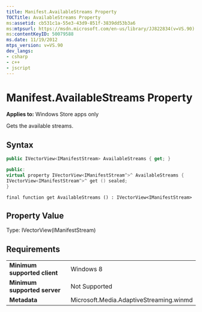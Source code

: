 ```yaml
---
title: Manifest.AvailableStreams Property
TOCTitle: AvailableStreams Property
ms:assetid: cb531c1a-55e3-43d9-851f-3839dd53b3a6
ms:mtpsurl: https://msdn.microsoft.com/en-us/library/JJ822834(v=VS.90)
ms:contentKeyID: 50079588
ms.date: 11/19/2012
mtps_version: v=VS.90
dev_langs:
- csharp
- c++
- jscript
---
```


# Manifest.AvailableStreams Property

**Applies to:** Windows Store apps only

Gets the available streams.

## Syntax

``` csharp
public IVectorView<IManifestStream> AvailableStreams { get; }
```

``` c++
public:
virtual property IVectorView<IManifestStream^>^ AvailableStreams {
IVectorView<IManifestStream^>^ get () sealed;
}
```

``` jscript
final function get AvailableStreams () : IVectorView<IManifestStream>
```

## Property Value

Type: IVectorView(IManifestStream)

## Requirements

|||
|--- |--- |
|**Minimum supported client**|Windows 8|
|**Minimum supported server**|Not Supported|
|**Metadata**|Microsoft.Media.AdaptiveStreaming.winmd|

